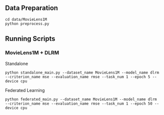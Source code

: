 ## Data Preparation
```
cd data/MovieLens1M
python preprocess.py
```

## Running Scripts
### MovieLens1M + DLRM
Standalone
```
python standalone_main.py --dataset_name MovieLens1M --model_name dlrm --criterion_name mse --evaluation_name rmse --task_num 1 --epoch 5 --device cpu
```

Federated Learning
```
python federated_main.py --dataset_name MovieLens1M --model_name dlrm --criterion_name mse --evaluation_name rmse --task_num 1 --epoch 50 --device cpu
```